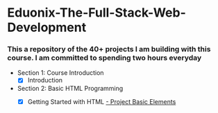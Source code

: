 # Eduonix-The-Full-Stack-Web-Development
<h3>This a repository of the 40+ projects I am building with this course. I am committed to spending two hours everyday</h3> 

- Section 1: Course Introduction
  - [x] Introduction
 
- Section 2: Basic HTML Programming
  - [x] Getting Started with HTML <a href="https://github.com/VictorCanas/Eduonix-The-Full-Stack-Web-Development/tree/master/Part%201%20-%20HTML/Lecture%202%20-%20Basic%20Elements%20%26%20Document%20Setup"> - Project Basic Elements</a>
  

